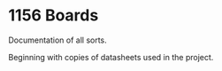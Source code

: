 # 1156 Boards

Documentation of all sorts.

Beginning with copies of datasheets used in the project.
